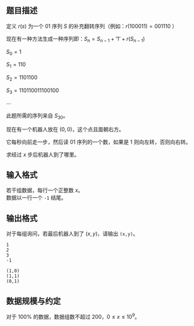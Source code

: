## 题目描述

定义 $r(s)$ 为一个 01 序列 $S$ 的补充翻转序列（例如：$r(100011)=001110$ ）

现在有一种方法生成一种序列即：$S_n=S_{n-1}+’1’+r(S_{n-1})$

$S_0=1$

$S_1=110$

$S_2=1101100$

$S_3=110110011100100$

$\cdots$

此题所需的序列来自 $S_{30}$。

现在有一个机器人放在 $(0,0)$，这个点且面朝右方。

它每秒向前走一步，然后读 01 序列的一个数，如果是 $1$ 则向左转，否则向右转。

求经过 $x$ 步后机器人到了哪里。

## 输入格式

若干组数据，每行一个正整数 $x$。  
数据以一行一个 `-1` 结尾。

## 输出格式

对于每组询问，若最后机器人到了 $(x,y)$，请输出 `(x,y)`。

```input1
1
2
3
-1
```

```output1
(1,0)
(1,1)
(0,1)
```

## 数据规模与约定

对于 $100\%$ 的数据，数据组数不超过 $200$，$0\leq x\leq 10^9$。